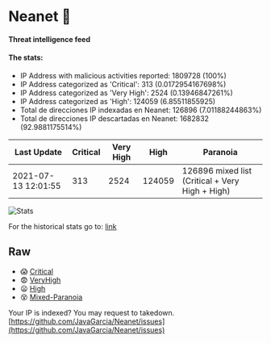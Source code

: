 # Neanet :hocho:
#### Threat intelligence feed
#### The stats:

- IP Address with malicious activities reported: 1809728 (100%)
- IP Address categorized as 'Critical':  313 (0.0172954167698%)
- IP Address categorized as 'Very High':  2524 (0.13946847261%)
- IP Address categorized as 'High':  124059 (6.85511855925)
- Total de direcciones IP indexadas en Neanet:  126896 (7.01188244863%)
- Total de direcciones IP descartadas en Neanet:  1682832 (92.9881175514%)

| Last Update | Critical | Very High | High | Paranoia |
| --- | --- | --- | --- | --- |
| 2021-07-13 12:01:55 | 313 | 2524 | 124059 | 126896 mixed list (Critical + Very High + High)|

![Stats](https://docs.google.com/spreadsheets/d/e/2PACX-1vSnaNMIXVabIpDJjufMlzH7poXnshF3mgd8Is1g9ytUEzVsP5my4Trn8f-xkoLLQ38xpL3HtmUexLo6/pubchart?oid=501124687&format=image)

For the historical stats go to: [link](/stats.csv)
## Raw
- :scream: [Critical](https://raw.githubusercontent.com/JavaGarcia/Neanet/master/blacklists/neanet_critical.txt)
- :fearful: [VeryHigh](https://raw.githubusercontent.com/JavaGarcia/Neanet/master/blacklists/neanet_veryHigh.txtt)
- :frowning: [High](https://raw.githubusercontent.com/JavaGarcia/Neanet/master/blacklists/neanet_high.txt)
- :dizzy_face: [Mixed-Paranoia](https://raw.githubusercontent.com/JavaGarcia/Neanet/master/blacklists/neanet_all.txt)


Your IP is indexed? You may request to takedown. [https://github.com/JavaGarcia/Neanet/issues](https://github.com/JavaGarcia/Neanet/issues)
































































































































































































































































































































































































































































































































































































































































































































































































































































































































































































































































































































































































































































































































































































































































































































































































































































































































































































































































































































































































































































































































































































































































































































































































































































































































































































































































































































































































































































































































































































































































































































































































































































































































































































































































































































































































































































































































































































































































































































































































































































































































































































































































































































































































































































































































































































































































































































































































































































































































































































































































































































































































































































































































































































































































































































































































































































































































































































































































































































































































































































































































































































































































































































































































































































































































































































































































































































































































































































































































































































































































































































































































































































































































































































































































































































































































































































































































































